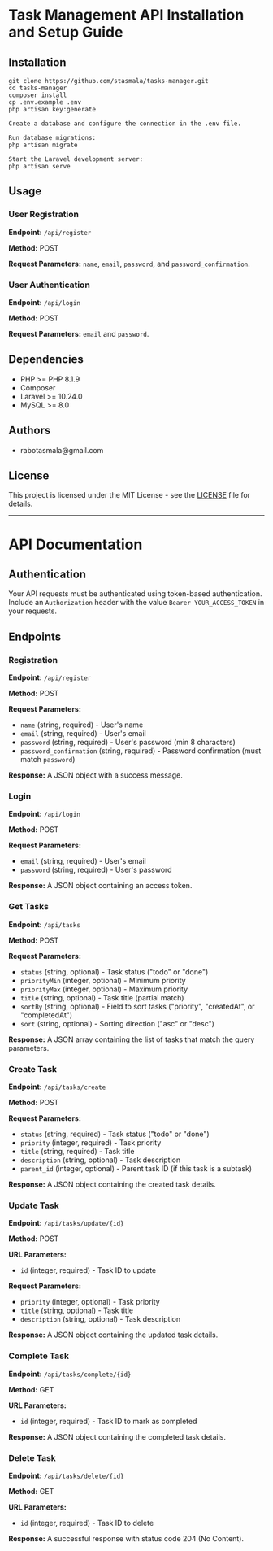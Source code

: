 <h1>Task Management API Installation and Setup Guide</h1>

<h2>Installation</h2>

  
    git clone https://github.com/stasmala/tasks-manager.git
    cd tasks-manager
    composer install
    cp .env.example .env
    php artisan key:generate

    Create a database and configure the connection in the .env file.

    Run database migrations:
    php artisan migrate

    Start the Laravel development server:
    php artisan serve


<h2>Usage</h2>
<h3>User Registration</h3>
<p><strong>Endpoint:</strong> <code>/api/register</code></p>
<p><strong>Method:</strong> POST</p>
<p><strong>Request Parameters:</strong> <code>name</code>, <code>email</code>, <code>password</code>, and <code>password_confirmation</code>.</p>

<h3>User Authentication</h3>
<p><strong>Endpoint:</strong> <code>/api/login</code></p>
<p><strong>Method:</strong> POST</p>
<p><strong>Request Parameters:</strong> <code>email</code> and <code>password</code>.</p>

<!-- Add more endpoint descriptions as needed -->

<h2>Dependencies</h2>
<ul>
    <li>PHP >= PHP 8.1.9</li>
    <li>Composer</li>
    <li>Laravel >= 10.24.0</li>
    <li>MySQL >= 8.0</li>
</ul>

<h2>Authors</h2>
<ul>
    <li>rabotasmala@gmail.com</li>
    <!-- Add other contributors if applicable -->
</ul>

<h2>License</h2>
<p>This project is licensed under the MIT License - see the <a href="LICENSE">LICENSE</a> file for details.</p>


<hr>



<h1>API Documentation</h1>

<h2>Authentication</h2>
<p>Your API requests must be authenticated using token-based authentication. Include an <code>Authorization</code> header with the value <code>Bearer YOUR_ACCESS_TOKEN</code> in your requests.</p>

<h2>Endpoints</h2>

<h3>Registration</h3>
<p><strong>Endpoint:</strong> <code>/api/register</code></p>
<p><strong>Method:</strong> POST</p>
<p><strong>Request Parameters:</strong></p>
<ul>
    <li><code>name</code> (string, required) - User's name</li>
    <li><code>email</code> (string, required) - User's email</li>
    <li><code>password</code> (string, required) - User's password (min 8 characters)</li>
    <li><code>password_confirmation</code> (string, required) - Password confirmation (must match <code>password</code>)</li>
</ul>
<p><strong>Response:</strong> A JSON object with a success message.</p>

<h3>Login</h3>
<p><strong>Endpoint:</strong> <code>/api/login</code></p>
<p><strong>Method:</strong> POST</p>
<p><strong>Request Parameters:</strong></p>
<ul>
    <li><code>email</code> (string, required) - User's email</li>
    <li><code>password</code> (string, required) - User's password</li>
</ul>
<p><strong>Response:</strong> A JSON object containing an access token.</p>

<h3>Get Tasks</h3>
<p><strong>Endpoint:</strong> <code>/api/tasks</code></p>
<p><strong>Method:</strong> POST</p>
<p><strong>Request Parameters:</strong></p>
<ul>
    <li><code>status</code> (string, optional) - Task status ("todo" or "done")</li>
    <li><code>priorityMin</code> (integer, optional) - Minimum priority</li>
    <li><code>priorityMax</code> (integer, optional) - Maximum priority</li>
    <li><code>title</code> (string, optional) - Task title (partial match)</li>
    <li><code>sortBy</code> (string, optional) - Field to sort tasks ("priority", "createdAt", or "completedAt")</li>
    <li><code>sort</code> (string, optional) - Sorting direction ("asc" or "desc")</li>
</ul>
<p><strong>Response:</strong> A JSON array containing the list of tasks that match the query parameters.</p>

<h3>Create Task</h3>
<p><strong>Endpoint:</strong> <code>/api/tasks/create</code></p>
<p><strong>Method:</strong> POST</p>
<p><strong>Request Parameters:</strong></p>
<ul>
    <li><code>status</code> (string, required) - Task status ("todo" or "done")</li>
    <li><code>priority</code> (integer, required) - Task priority</li>
    <li><code>title</code> (string, required) - Task title</li>
    <li><code>description</code> (string, optional) - Task description</li>
    <li><code>parent_id</code> (integer, optional) - Parent task ID (if this task is a subtask)</li>
</ul>
<p><strong>Response:</strong> A JSON object containing the created task details.</p>

<h3>Update Task</h3>
<p><strong>Endpoint:</strong> <code>/api/tasks/update/{id}</code></p>
<p><strong>Method:</strong> POST</p>
<p><strong>URL Parameters:</strong></p>
<ul>
    <li><code>id</code> (integer, required) - Task ID to update</li>
</ul>
<p><strong>Request Parameters:</strong></p>
<ul>
    <li><code>priority</code> (integer, optional) - Task priority</li>
    <li><code>title</code> (string, optional) - Task title</li>
    <li><code>description</code> (string, optional) - Task description</li>
</ul>
<p><strong>Response:</strong> A JSON object containing the updated task details.</p>

<h3>Complete Task</h3>
<p><strong>Endpoint:</strong> <code>/api/tasks/complete/{id}</code></p>
<p><strong>Method:</strong> GET</p>
<p><strong>URL Parameters:</strong></p>
<ul>
    <li><code>id</code> (integer, required) - Task ID to mark as completed</li>
</ul>
<p><strong>Response:</strong> A JSON object containing the completed task details.</p>

<h3>Delete Task</h3>
<p><strong>Endpoint:</strong> <code>/api/tasks/delete/{id}</code></p>
<p><strong>Method:</strong> GET</p>
<p><strong>URL Parameters:</strong></p>
<ul>
    <li><code>id</code> (integer, required) - Task ID to delete</li>
</ul>
<p><strong>Response:</strong> A successful response with status code 204 (No Content).</p>

<!-- Add more endpoints and descriptions as needed -->
